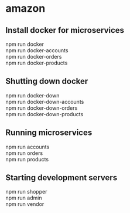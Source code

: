 # amazon

## Install docker for microservices  
npm run docker  
npm run docker-accounts  
npm run docker-orders  
npm run docker-products  

## Shutting down docker  
npm run docker-down  
npm run docker-down-accounts  
npm run docker-down-orders  
npm run docker-down-products  

## Running microservices  
npm run accounts  
npm run orders  
npm run products  


## Starting development servers
npm run shopper  
npm run admin  
npm run vendor  
